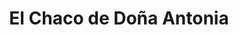 ---
title: "El Chaco de Doña Antonia"
url: /la-angostura/el-chaco-de-dona-antonia/
shop: mayorista
---